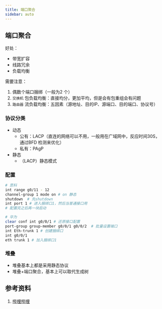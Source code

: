 ```yaml
---
title: 端口聚合  
sidebar: auto  
---  
```


## 端口聚合  
好处：
- 带宽扩容  
- 线路冗余  
- 负载均衡  

需要注意：  
1. 偶数个端口捆绑（一般为2 个）  
2. `交换机` 包负载均衡：直接均分，更加平均，但是会有包重组会有问题  
3. `路由器` 流负载均衡：五因素（源地址、目的IP、源端口、目的端口、协议号）  

### 协议分类  
- 动态  
  - 公有：LACP（直连的网络可以不用，一般用在广域网中，反应时间30S，通过BFD 检测来优化）  
  - 私有：PAgP  
- 静态  
  - （LACP）静态模式

### 配置  
```bash
# 思科  
int range g0/11 - 12
channel-group 1 mode on # on 静态
shutdown  # 先shutdown  
int port 1 # 进入捆绑口1，然后当普通接口用
# 配置完之后再一块启动  

# 华为  
clear conf int g0/0/1 # 还原接口配置
port-group group-member g0/0/1 g0/0/2  # 批量设置端口
int Eth-trunk 1 # 创建捆绑口
int g0/0/1
eth trunk 1 # 加入捆绑口1 
```
### 堆叠  
- 堆叠基本上都是采用静态协议  
- 堆叠+端口聚合，基本上可以取代生成树  

## 参考资料  
1. [哔哩哔哩](https://www.bilibili.com/video/BV1kE411N7JV)  
